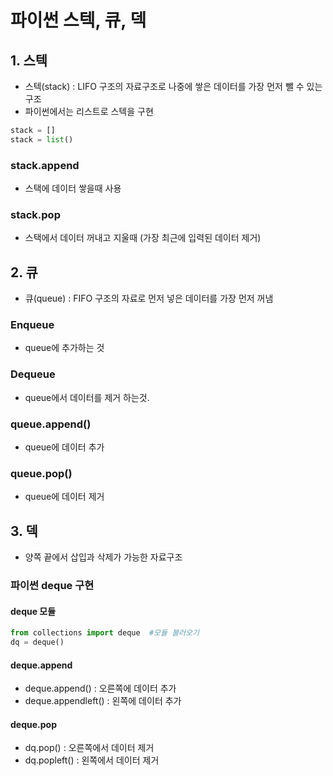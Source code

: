 # 파이썬 스텍, 큐, 덱

## 1. 스텍

- 스텍(stack) : LIFO 구조의 자료구조로 나중에 쌓은 데이터를 가장 먼저 뺄 수 있는 구조
- 파이썬에서는 리스트로 스텍을 구현

```python
stack = []
stack = list()
```

### stack.append

- 스택에 데이터 쌓을때 사용

### stack.pop

- 스택에서 데이터 꺼내고 지울때 (가장 최근에 입력된 데이터 제거)

## 2. 큐

- 큐(queue) : FIFO 구조의 자료로 먼저 넣은 데이터를 가장 먼저 꺼냄

### Enqueue

- queue에 추가하는 것

### Dequeue

- queue에서 데이터를 제거 하는것.

### queue.append()

- queue에 데이터 추가

### queue.pop()

- queue에 데이터 제거

## 3. 덱

- 양쪽 끝에서 삽입과 삭제가 가능한 자료구조

### 파이썬 deque 구현

#### deque 모듈

```python
from collections import deque  #모듈 불러오기
dq = deque()
```

#### deque.append

- deque.append() : 오른쪽에 데이터 추가
- deque.appendleft() : 왼쪽에 데이터 추가

#### deque.pop

- dq.pop() : 오른쪽에서 데이터 제거
- dq.popleft() : 왼쪽에서 데이터 제거
